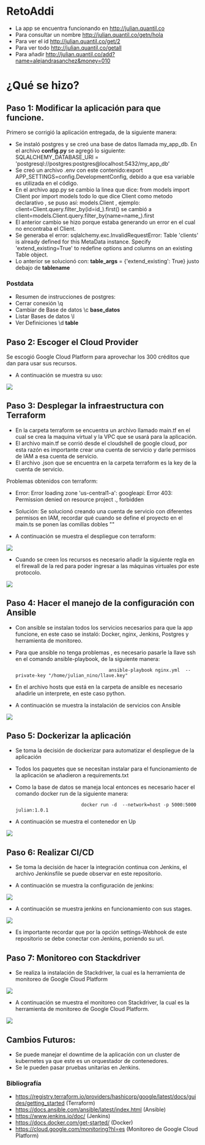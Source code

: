 # RetoAddi

- La app se encuentra funcionando en http://julian.quantil.co
- Para consultar un nombre http://julian.quantil.co/getn/hola
- Para ver el id http://julian.quantil.co/get/2
- Para ver todo http://julian.quantil.co/getall
- Para añadir http://julian.quantil.co/add?name=alejandrasanchez&money=010

# ¿Qué se hizo?

## Paso 1: Modificar la aplicación para que funcione. 

Primero se corrigió la aplicación entregada, de la siguiente manera:
- Se instaló postgres y se creó una base de datos llamada my_app_db. En el archivo **config.py** se agregó lo siguiente:
SQLALCHEMY_DATABASE_URI = 'postgresql://postgres:postgres@localhost:5432/my_app_db'
- Se creó un archivo .env con este contenido:export APP_SETTINGS=config.DevelopmentConfig, debido a que esa variable es utilizada en el código.
- En el archivo app.py se cambio la linea que dice: 
from models import Client por import models 
todo lo que dice Client como metodo declarativo , se puso así: models.Client , ejemplo: client=Client.query.filter_by(id=id_).first() se cambió a client=models.Client.query.filter_by(name=name_).first
- El anterior cambio se hizo porque estaba generando un error en el cual no encontraba el Client.
- Se generaba el error: sqlalchemy.exc.InvalidRequestError: Table 'clients' is already defined for this MetaData instance.  Specify 'extend_existing=True' to redefine options and columns on an existing Table object.
- Lo anterior se solucionó con: __table_args__ = {'extend_existing': True} justo debajo de  __tablename__

### Postdata
- Resumen de instrucciones de postgres:
- Cerrar conexión	\q
- Cambiar de Base de datos	\c __base_datos__
- Listar Bases de datos	\l
- Ver Definiciones	\d __table__

## Paso 2: Escoger el Cloud Provider

Se escogió Google Cloud Platform para aprovechar los 300 créditos que dan para usar sus recursos.

- A continuación se muestra su uso:

![](Imagenes/google.png)


## Paso 3: Desplegar la infraestructura con Terraform

- En la carpeta terraform se encuentra un archivo llamado main.tf en el cual se crea la maquina virtual y la VPC que se usará para la aplicación.
- El archivo main.tf se corrió desde el cloudshell de google cloud, por esta razón es importante crear una cuenta de servicio y darle permisos de IAM a esa cuenta de servicio.
- El archivo .json que se encuentra en la carpeta terraform es la key de la cuenta de servicio.

Problemas obtenidos con terraform:

- Error: Error loading zone 'us-central1-a': googleapi: Error 403: Permission denied on resource project ., forbidden
- Solución: Se solucionó creando una cuenta de servicio con diferentes permisos en IAM, recordar qué cuando se define el proyecto en el main.ts se ponen las comillas dobles ""

- A continuación se muestra el despliegue con terraform:

![](Imagenes/terraformfuncionando.png)

- Cuando se creen los recursos es necesario añadir la siguiente  regla en el firewall de  la red para poder ingresar a las máquinas virtuales por este protocolo.

![](Imagenes/Reglamaquina.png)


## Paso 4: Hacer el manejo de la configuración con Ansible

- Con ansible se instalan todos los servicios necesarios para que la app funcione, en este caso se instaló: Docker, nginx, Jenkins, Postgres y  herramienta de monitoreo.
- Para que ansible no tenga problemas , es necesario pasarle la llave ssh en el comando ansible-playbook, de la siguiente manera:

                                        ansible-playbook nginx.yml  --private-key "/home/julian_nino/llave.key"
                                        
- En el archivo hosts que está en la carpeta de ansible es necesario añadirle un interprete, en este caso python.
- A continuación se muestra la instalación de servicios con Ansible

![](Imagenes/ansible.png)


## Paso 5: Dockerizar la aplicación

- Se toma la decisión de dockerizar para automatizar el despliegue de la aplicación
- Todos los paquetes que se necesitan instalar para el funcionamiento de la aplicación se añadieron a requirements.txt
- Como la base de datos se maneja local entonces es necesario hacer el comando docker run de la siguiente manera:
                            
                              docker run -d  --network=host -p 5000:5000 julian:1.0.1

- A continuación se muestra el contenedor en Up 

![](Imagenes/docker.png)


## Paso 6: Realizar CI/CD

- Se toma la decisión de hacer la integración continua con Jenkins, el archivo Jenkinsfile se puede observar en este repositorio.

- A continuación se muestra la configuración de jenkins:

![](Imagenes/jenkinsconfiguracion.png)

- A continuación se muestra jenkins en funcionamiento con sus stages.

![](Imagenes/jenkins.png)

- Es importante recordar que por la opción settings-Webhook de este repositorio se debe conectar con Jenkins, poniendo su url. 

## Paso 7: Monitoreo con Stackdriver

- Se realiza la instalación de Stackdriver, la cual es la herramienta de monitoreo de Google Cloud Platform

![](Imagenes/instalacionmonitoreo.png)


- A continuación se muestra el monitoreo con Stackdriver, la cual es la herramienta de monitoreo de Google Cloud Platform.

![](Imagenes/monitoreo.png)

## Cambios Futuros:

- Se puede manejar el  downtime de la aplicación con un cluster de kubernetes  ya que este es un orquestador de contenedores.
- Se le pueden pasar pruebas unitarias en Jenkins.



### Bibliografía 

- https://registry.terraform.io/providers/hashicorp/google/latest/docs/guides/getting_started  (Terraform) 
- https://docs.ansible.com/ansible/latest/index.html (Ansible)
- https://www.jenkins.io/doc/ (Jenkins)
- https://docs.docker.com/get-started/ (Docker)
- https://cloud.google.com/monitoring?hl=es (Monitoreo de Google Cloud Platform) 




